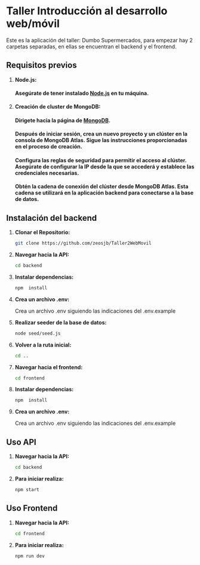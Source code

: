 # Taller Introducción al desarrollo web/móvil

Este es la aplicación del taller: Dumbo Supermercados, para empezar hay 2 carpetas separadas, en ellas se encuentran el backend y el frontend.

## Requisitos previos

1. **Node.js:**
    #### Asegúrate de tener instalado [Node.js](https://nodejs.org/) en tu máquina.

2. **Creación de cluster de MongoDB:**
    #### Dirigete hacia la página de [MongoDB](https://www.mongodb.com/es).
    #### Después de iniciar sesión, crea un nuevo proyecto y un clúster en la consola de MongoDB Atlas. Sigue las instrucciones proporcionadas en el proceso de creación.
    #### Configura las reglas de seguridad para permitir el acceso al clúster. Asegúrate de configurar la IP desde la que se accederá y establece las credenciales necesarias.
    #### Obtén la cadena de conexión del clúster desde MongoDB Atlas. Esta cadena se utilizará en la aplicación backend para conectarse a la base de datos.

## Instalación del backend

1. **Clonar el Repositorio:**

   ```bash
   git clone https://github.com/zeosjb/Taller2WebMovil

2. **Navegar hacia la API:**

    ```bash
    cd backend

3. **Instalar dependencias:**

    ```bash
    npm  install

4. **Crea un archivo .env:**

    Crea un archivo .env siguiendo las indicaciones del .env.example

5. **Realizar seeder de la base de datos:**

    ```bash
    node seed/seed.js

6. **Volver a la ruta inicial:**

    ```bash
    cd ..

7. **Navegar hacia el frontend:**

    ```bash
    cd frontend

8. **Instalar dependencias:**

    ```bash
    npm  install

9. **Crea un archivo .env:**

    Crea un archivo .env siguiendo las indicaciones del .env.example

## Uso API

1. **Navegar hacia la API:**

    ```bash
    cd backend

2. **Para iniciar realiza:**

    ```bash
    npm start

## Uso Frontend

1. **Navegar hacia la API:**

    ```bash
    cd frontend

2. **Para iniciar realiza:**

    ```bash
    npm run dev
